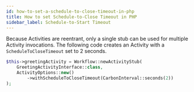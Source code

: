 ```yaml
---
id: how-to-set-a-schedule-to-close-timeout-in-php
title: How to set Schedule-to-Close Timeout in PHP
sidebar_label: Schedule-to-Start Timeout
---
```


Because Activities are reentrant, only a single stub can be used for multiple Activity invocations.
The following code creates an Activity with a `ScheduleToCloseTimeout` set to 2 seconds.

```php
$this->greetingActivity = Workflow::newActivityStub(
    GreetingActivityInterface::class,
    ActivityOptions::new()
        ->withScheduleToCloseTimeout(CarbonInterval::seconds(2))
);
```
